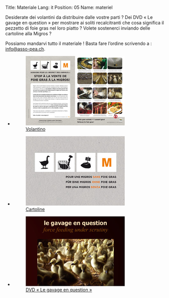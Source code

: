 Title: Materiale
Lang: it
Position: 05
Name: materiel

Desiderate dei volantini da distribuire dalle vostre parti ? Dei DVD « Le
gavage en question » per mostrare ai soliti recalcitranti che cosa significa il
pezzetto di foie gras nel loro piatto ? Volete sostenerci inviando delle
cartoline alla Migros ?

Possiamo mandarvi tutto il materiale ! Basta fare l’ordine scrivendo a :
info@asso-pea.ch.

<ul class="small-block-grid-3">
    <li>
        <a href="/pdfs/flyer.pdf">
            <figure>
                <img src="/images/materiel/flyer.jpg">
                <figcaption itemprop="caption description">Volantino</figcaption>
            </figure>
        </a>
    </li>
    <li>
        <a href="/pdfs/cartes.pdf">
            <figure>
                <img src="/images/materiel/carte.jpg">
                <figcaption itemprop="caption description">Cartoline</figcaption>
            </figure>
        </a>
    </li>
    <li>
        <a href="/la-verita-sullingozzamento/">
            <figure>
                <img src="/images/materiel/dvd.jpg">
                <figcaption itemprop="caption description">DVD « Le gavage en question »</figcaption>
            </figure>
        </a>
    </li>
</ul>

